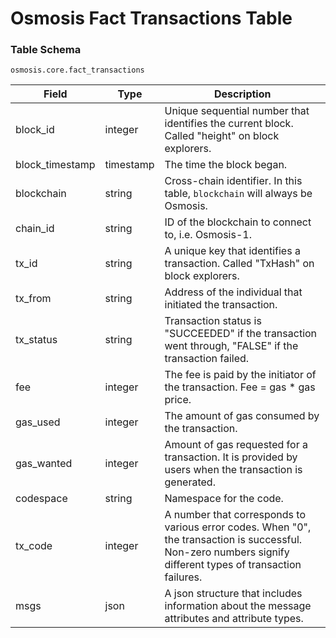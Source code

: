 # Osmosis Fact Transactions Table

### Table Schema

`osmosis.core.fact_transactions`

| Field            | Type      | Description                                                                                                                                                   |
| ---------------- | --------- | ------------------------------------------------------------------------------------------------------------------------------------------------------------- |
| block\_id        | integer   | Unique sequential number that identifies the current block. Called "height" on block explorers.                                                               |
| block\_timestamp | timestamp | The time the block began.                                                                                                                                     |
| blockchain       | string    | Cross-chain identifier. In this table, `blockchain` will always be Osmosis.                                                                                   |
| chain\_id        | string    | ID of the blockchain to connect to, i.e. Osmosis-1.                                                                                                           |
| tx\_id           | string    | A unique key that identifies a transaction. Called "TxHash" on block explorers.                                                                               |
| tx\_from         | string    | Address of the individual that initiated the transaction.                                                                                                     |
| tx\_status       | string    | Transaction status is "SUCCEEDED" if the transaction went through, "FALSE" if the transaction failed.                                                         |
| fee              | integer   | The fee is paid by the initiator of the transaction. Fee = gas \* gas price.                                                                                  |
| gas\_used        | integer   | The amount of gas consumed by the transaction.                                                                                                                |
| gas\_wanted      | integer   | Amount of gas requested for a transaction. It is provided by users when the transaction is generated.                                                         |
| codespace        | string    | Namespace for the code.                                                                                                                                       |
| tx\_code         | integer   | A number that corresponds to various error codes. When "0", the transaction is successful. Non-zero numbers signify different types of transaction failures.  |
| msgs             | json      | A json structure that includes information about the message attributes and attribute types.                                                                  |
